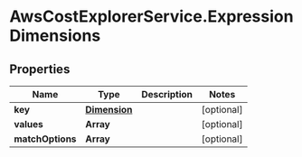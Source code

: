 # AwsCostExplorerService.ExpressionDimensions

## Properties

Name | Type | Description | Notes
------------ | ------------- | ------------- | -------------
**key** | [**Dimension**](Dimension.md) |  | [optional] 
**values** | **Array** |  | [optional] 
**matchOptions** | **Array** |  | [optional] 


